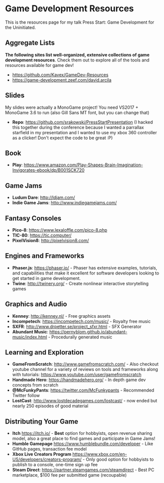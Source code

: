 # Game Development Resources

This is the resources page for my talk Press Start: Game Development for the Uninitiated.

## Aggregate Lists

**The following sites list well-organized, extensive collections of game development resources**. Check them out to explore all of the tools and resources available for game dev!

* https://github.com/Kavex/GameDev-Resources
* https://game-development.zeef.com/david.arcila

## Slides

My slides were actually a MonoGame project! You need VS2017 + MonoGame 3.6 to run (also Gill Sans MT font, but you can change that)

* **Repo**: https://github.com/srakowski/PressStartPresentation (I hacked this together during the conference because I wanted a parrallax starfield in my presentation and I wanted to use my xbox 360 controller as a clicker! Don't expect the code to be great :P)

## Book

* **Play**: https://www.amazon.com/Play-Shapes-Brain-Imagination-Invigorates-ebook/dp/B001SCK720

## Game Jams

* **Ludum Dare**: http://ldjam.com/
* **Indie Game Jams**: http://www.indiegamejams.com/

## Fantasy Consoles

* **Pico-8**: https://www.lexaloffle.com/pico-8.php
* **TIC-80**: https://tic.computer/
* **PixelVision8**: http://pixelvision8.com/

## Engines and Frameworks

* **Phaser.js**: https://phaser.io/ - Phaser has extensive examples, tutorials, and capabilities that make it excellent for software developers looking to get started in game development.
* **Twine**: http://twinery.org/ - Create nonlinear interactive storytelling games

## Graphics and Audio

* **Kenney**: http://kenney.nl/ - Free graphics assets
* **Incompetech**: https://incompetech.com/music/ - Royalty free music
* **SXFR**: http://www.drpetter.se/project_sfxr.html - SFX Generator
* **Abundant Music**: https://pernyblom.github.io/abundant-music/index.html - Procedurally generated music 

## Learning and Exploration

* **GameFromScratch**: http://www.gamefromscratch.com/ - Also checkout youtube channel for a variety of reviews on tools and frameworks along with tutorials: https://www.youtube.com/user/gamefromscratch
* **Handmade Hero**: https://handmadehero.org/ - In depth game dev concepts from scratch
* **@McFunkyPants**: https://twitter.com/McFunkypants - Recommended Twitter follow
* **LostCast**: http://www.lostdecadegames.com/lostcast/ - now ended but nearly 250 episodes of good material

## Distributing Your Game

* **Itch** https://itch.io/ - **Best** option for hobbyists, open revenue sharing model, also a great place to find games and participate in Game Jams!
* **Humble Gamepage** https://www.humblebundle.com/developer - Like GitHub pages, transaction fee model
* **Xbox Live Creators Program** https://www.xbox.com/en-US/developers/creators-program/ - Only good option for hobbyists to publish to a console, one-time sign up fee
* **Steam Direct**: https://partner.steamgames.com/steamdirect -  Best PC marketplace, $100 fee per submitted game (recoupable)